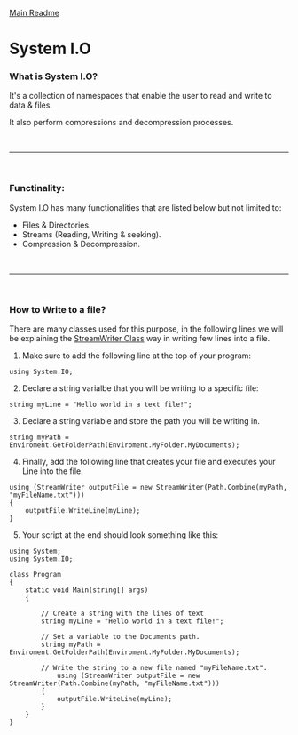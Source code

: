 [Main Readme](https://github.com/shadilios/reading-notes/blob/main/README.md)

# System I.O

### What is System I.O?
It's a collection of namespaces that enable the user to read and write to data & files.

It also perform compressions and decompression processes.

<br><hr><br>

### Functinality:
System I.O has many functionalities that are listed below but not limited to:

- Files & Directories.  
- Streams (Reading, Writing & seeking).  
- Compression & Decompression.  

<br><hr><br>

### How to Write to a file?

There are many classes used for this purpose, in the following lines we will be explaining the [StreamWriter Class](https://docs.microsoft.com/en-us/dotnet/api/system.io.streamwriter?view=net-6.0) way in writing few lines into a file.

1. Make sure to add the following line at the top of your program:

```
using System.IO;
```

2. Declare a string varialbe that you will be writing to a specific file:

```
string myLine = "Hello world in a text file!";
```

3. Declare a string variable and store the path you will be writing in.

```
string myPath = Enviroment.GetFolderPath(Enviroment.MyFolder.MyDocuments);
```

4. Finally, add the following line that creates your file and executes your Line into the file.

```
using (StreamWriter outputFile = new StreamWriter(Path.Combine(myPath, "myFileName.txt")))
{
	outputFile.WriteLine(myLine);
}
```

5. Your script at the end should look something like this:

```
using System;
using System.IO;

class Program
{
    static void Main(string[] args)
    {

        // Create a string with the lines of text
        string myLine = "Hello world in a text file!";

        // Set a variable to the Documents path.
        string myPath = Enviroment.GetFolderPath(Enviroment.MyFolder.MyDocuments);

        // Write the string to a new file named "myFileName.txt".
	        using (StreamWriter outputFile = new StreamWriter(Path.Combine(myPath, "myFileName.txt")))
		{
			outputFile.WriteLine(myLine);
		}
    }
}
```
